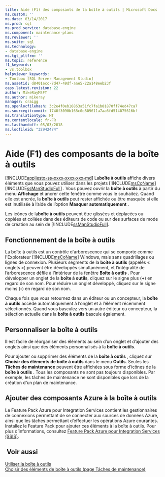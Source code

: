 ```yaml
---
title: Aide (F1) des composants de la boîte à outils | Microsoft Docs
ms.custom: ''
ms.date: 03/14/2017
ms.prod: sql
ms.prod_service: database-engine
ms.component: maintenance-plans
ms.reviewer: ''
ms.suite: sql
ms.technology:
- database-engine
ms.tgt_pltfrm: ''
ms.topic: reference
f1_keywords:
- vs.toolbox
helpviewer_keywords:
- Toolbox [SQL Server Management Studio]
ms.assetid: d8401ecc-7d47-49df-aae5-22a148eeb23f
caps.latest.revision: 22
author: MikeRayMSFT
ms.author: mikeray
manager: craigg
ms.openlocfilehash: 3c2e4f0eb18863a51fc7fa1b81870ff74ed47ca7
ms.sourcegitcommit: 1740f3090b168c0e809611a7aa6fd514075616bf
ms.translationtype: HT
ms.contentlocale: fr-FR
ms.lasthandoff: 05/03/2018
ms.locfileid: "32942474"
---
```

# <a name="toolbox-component-f1-help"></a>Aide (F1) des composants de la boîte à outils
[!INCLUDE[appliesto-ss-xxxx-xxxx-xxx-md](../../includes/appliesto-ss-xxxx-xxxx-xxx-md.md)]
  La**boîte à outils** affiche divers éléments que vous pouvez utiliser dans les projets [!INCLUDE[msCoName](../../includes/msconame-md.md)] [!INCLUDE[ssManStudioFull](../../includes/ssmanstudiofull-md.md)] . Vous pouvez ouvrir la **boîte à outils** à partir du menu **Affichage** et ancrer cette fenêtre comme vous le souhaitez. Quand elle est ancrée, la **boîte à outils** peut rester affichée ou être masquée si elle est inutilisée à l’aide de l’option **Masquer automatiquement** .  
  
 Les icônes de la**boîte à outils** peuvent être glissées et déplacées ou copiées et collées dans des éditeurs de code ou sur des surfaces de mode de création au sein de [!INCLUDE[ssManStudioFull](../../includes/ssmanstudiofull-md.md)].  
  
## <a name="how-the-toolbox-works"></a>Fonctionnement de la boîte à outils  
 La boîte à outils est un contrôle d'arborescence qui se comporte comme l'Explorateur [!INCLUDE[msCoName](../../includes/msconame-md.md)] Windows, mais sans quadrillages ou lignes de connexion. Plusieurs segments de la **boîte à outils** (appelés « onglets ») peuvent être développés simultanément, et l’intégralité de l’arborescence défile à l’intérieur de la fenêtre **Boîte à outils** . Pour développer un onglet de la **boîte à outils**, cliquez sur le signe plus (**+**) en regard de son nom. Pour réduire un onglet développé, cliquez sur le signe moins (**-**) en regard de son nom.  
  
 Chaque fois que vous retournez dans un éditeur ou un concepteur, la **boîte à outils** accède automatiquement à l’onglet et à l’élément récemment sélectionnés. Quand vous basculez vers un autre éditeur ou concepteur, la sélection actuelle dans la **boîte à outils** bascule également.  
  
## <a name="customize-the-toolbox"></a>Personnaliser la boîte à outils  
 Il est facile de réorganiser des éléments au sein d’un onglet et d’ajouter des onglets ainsi que des éléments personnalisés à la **boîte à outils**.  
  
 Pour ajouter ou supprimer des éléments de la **boîte à outils** , cliquez sur **Choisir des éléments de boîte à outils** dans le menu **Outils**. Seules les **Tâches de maintenance** peuvent être affichées sous forme d’icônes de la **boîte à outils** . Tous les composants ne sont pas toujours disponibles. Par exemple, les tâches de maintenance ne sont disponibles que lors de la création d'un plan de maintenance.  
  
## <a name="add-azure-components-to-the-toolbox"></a>Ajouter des composants Azure à la boîte à outils  
 Le Feature Pack Azure pour Integration Services contient les gestionnaires de connexions permettant de se connecter aux sources de données Azure, ainsi que les tâches permettant d’effectuer les opérations Azure courantes. Installez le Feature Pack pour ajouter ces éléments à la boîte à outils. Pour plus d’informations, consultez [Feature Pack Azure pour Integration Services &#40;SSIS&#41;](../../integration-services/azure-feature-pack-for-integration-services-ssis.md).  
  
## <a name="see-also"></a> Voir aussi  
 [Utiliser la boîte à outils](http://msdn.microsoft.com/library/16733e39-4dc5-416f-ab10-c1d823f79d2d)   
 [Choisir des éléments de boîte à outils &#40;page Tâches de maintenance&#41;](http://msdn.microsoft.com/library/b92c9054-7479-45d8-a54c-c1bb6699bdb3)  
  
  
